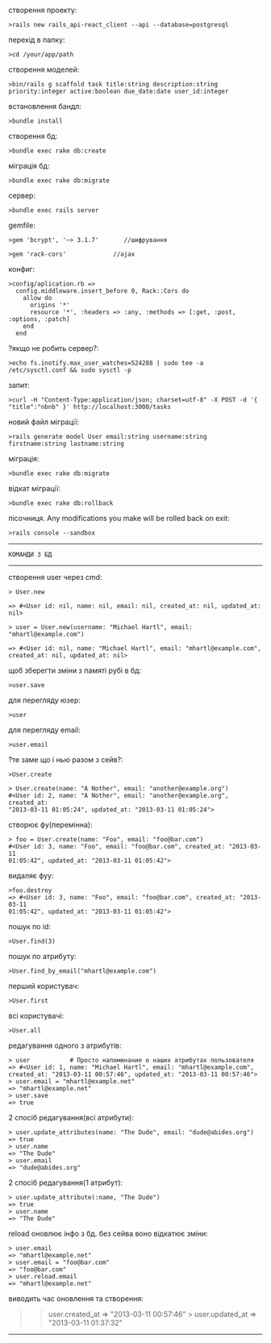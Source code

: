 створення проекту:

	>rails new rails_api-react_client --api --database=postgresql


перехід в папку:

	>cd /your/app/path


створення моделей:

	>bin/rails g scaffold task title:string description:string priority:integer active:boolean due_date:date user_id:integer


встановлення бандл:

	>bundle install


створення бд:

	>bundle exec rake db:create


міграція бд:

	>bundle exec rake db:migrate


сервер:

	>bundle exec rails server


gemfile:

	>gem 'bcrypt', '~> 3.1.7'		//шифрування

	>gem 'rack-cors'             //ajax


конфиг:

	>config/aplication.rb =>
	  config.middleware.insert_before 0, Rack::Cors do
	    allow do
	      origins '*'
	      resource '*', :headers => :any, :methods => [:get, :post, :options, :patch]
	    end
	  end


?якщо не робить сервер?:

	>echo fs.inotify.max_user_watches=524288 | sudo tee -a /etc/sysctl.conf && sudo sysctl -p


запит:

	>curl -H "Content-Type:application/json; charset=utf-8" -X POST -d '{ "title":"nbnb" }' http://localhost:3000/tasks


новий файл міграції:

	>rails generate model User email:string username:string firstname:string lastname:string


міграція:

	>bundle exec rake db:migrate


відкат міграції:

	>bundle exec rake db:rollback


пісочниця. Any modifications you make will be rolled back on exit:

	>rails console --sandbox


----------------------------------------------------------------------------------------

	КОМАНДИ З БД

----------------------------------------------------------------------------------------


створення user через cmd:

	> User.new

	=> #<User id: nil, name: nil, email: nil, created_at: nil, updated_at: nil>

	> user = User.new(username: "Michael Hartl", email: "mhartl@example.com")

	=> #<User id: nil, name: "Michael Hartl", email: "mhartl@example.com", created_at: nil, updated_at: nil>


щоб зберегти зміни з памяті рубі в бд:

	>user.save


для перегляду юзер:

	>user


для перегляду email:

	>user.email


?те заме що і нью разом з сейв?:

	>User.create

	> User.create(name: "A Nother", email: "another@example.org")
	#<User id: 2, name: "A Nother", email: "another@example.org", created_at:
	"2013-03-11 01:05:24", updated_at: "2013-03-11 01:05:24">


створює фу(перемінна):

	> foo = User.create(name: "Foo", email: "foo@bar.com")
	#<User id: 3, name: "Foo", email: "foo@bar.com", created_at: "2013-03-11
	01:05:42", updated_at: "2013-03-11 01:05:42">


видаляє фуу:

	>foo.destroy
	=> #<User id: 3, name: "Foo", email: "foo@bar.com", created_at: "2013-03-11
	01:05:42", updated_at: "2013-03-11 01:05:42">


пошук по id:

	>User.find(3)


пошук по атрибуту:

	>User.find_by_email("mhartl@example.com")


перший користувач:

	>User.first


всі користувачі:

	>User.all


редагування одного з атрибутів:

	> user           # Просто напоминание о наших атрибутах пользователя
	=> #<User id: 1, name: "Michael Hartl", email: "mhartl@example.com",
	created_at: "2013-03-11 00:57:46", updated_at: "2013-03-11 00:57:46">
	> user.email = "mhartl@example.net"
	=> "mhartl@example.net"
	> user.save
	=> true


2 спосіб редагування(всі атрибути):

	> user.update_attributes(name: "The Dude", email: "dude@abides.org")
	=> true
	> user.name
	=> "The Dude"
	> user.email
	=> "dude@abides.org"


2 спосіб редагування(1 атрибут):

	> user.update_attribute(:name, "The Dude")
	=> true
	> user.name
	=> "The Dude"


reload оновлює інфо з бд. без сейва воно відкатює зміни:

	> user.email
	=> "mhartl@example.net"
	> user.email = "foo@bar.com"
	=> "foo@bar.com"
	> user.reload.email
	=> "mhartl@example.net"


виводить час оновлення та створення:

>	> user.created_at
	=> "2013-03-11 00:57:46"
	> user.updated_at
	=> "2013-03-11 01:37:32"

------------------------------------------------------------------------------------------

